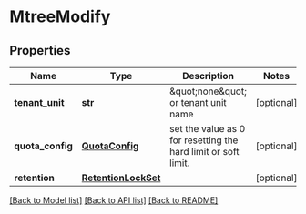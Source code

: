 # MtreeModify

## Properties
Name | Type | Description | Notes
------------ | ------------- | ------------- | -------------
**tenant_unit** | **str** | \&quot;none\&quot; or tenant unit name | [optional] 
**quota_config** | [**QuotaConfig**](QuotaConfig.md) | set the value as 0 for resetting the hard limit or soft limit. | [optional] 
**retention** | [**RetentionLockSet**](RetentionLockSet.md) |  | [optional] 

[[Back to Model list]](../README.md#documentation-for-models) [[Back to API list]](../README.md#documentation-for-api-endpoints) [[Back to README]](../README.md)


